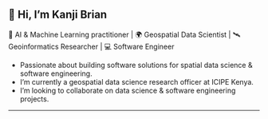 ## 👋 Hi, I’m Kanji Brian
🤖 AI & Machine Learning practitioner | 🌍 Geospatial Data Scientist | 🛰️ Geoinformatics Researcher | 💻 Software Engineer

- Passionate about building software solutions for spatial data science & software engineering.
- I’m currently a geospatial data science research officer at ICIPE Kenya.
- I’m looking to collaborate on data science & software engineering projects.
---

<!---
kanjibrian/kanjibrian is a ✨ special ✨ repository because its `README.md` (this file) appears on your GitHub profile.
You can click the Preview link to view your changes.
--->
